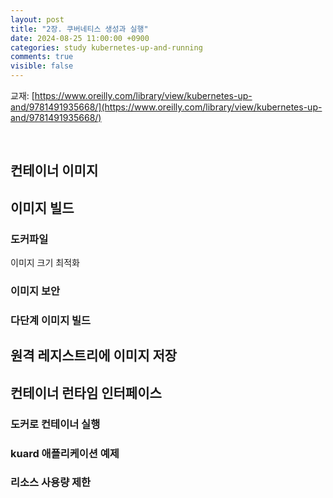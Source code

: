 ```yaml
---
layout: post
title: "2장. 쿠버네티스 생성과 실행"
date: 2024-08-25 11:00:00 +0900
categories: study kubernetes-up-and-running
comments: true
visible: false
---
```


교재: [https://www.oreilly.com/library/view/kubernetes-up-and/9781491935668/](https://www.oreilly.com/library/view/kubernetes-up-and/9781491935668/)

<br/>

## 컨테이너 이미지
## 이미지 빌드
### 도커파일
이미지 크기 최적화
### 이미지 보안
### 다단계 이미지 빌드

## 원격 레지스트리에 이미지 저장

## 컨테이너 런타임 인터페이스
### 도커로 컨테이너 실행
### kuard 애플리케이션 예제
### 리소스 사용량 제한